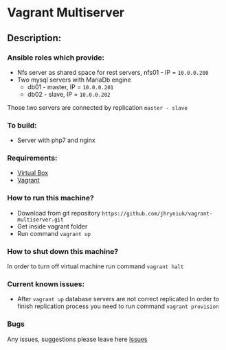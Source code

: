 Vagrant Multiserver
===================
## Description:

### Ansible roles which provide:
* Nfs server as shared space for rest servers, nfs01 - IP = `10.0.0.200`
* Two mysql servers with MariaDb engine
    * db01 - master, IP = `10.0.0.201`
    * db02 - slave, IP = `10.0.0.202`

Those two servers are connected by replication `master - slave`

### To build:
* Server with php7 and nginx

### Requirements:

* [Virtual Box](https://www.virtualbox.org/wiki/Downloads)
* [Vagrant](https://www.vagrantup.com/downloads.html)

### How to run this machine?

* Download from git repository `https://github.com/jhryniuk/vagrant-multiserver.git`
* Get inside vagrant folder
* Run command `vagrant up`

### How to shut down this machine?

In order to turn off virtual machine run command `vagrant halt`

### Current known issues:

* After `vagrant up` database servers are not correct replicated
In order to finish replication process you need to run command `vagrant provision`

### Bugs

Any issues, suggestions please leave here [Issues](https://github.com/jhryniuk/vagrant-multiserver/issues)
